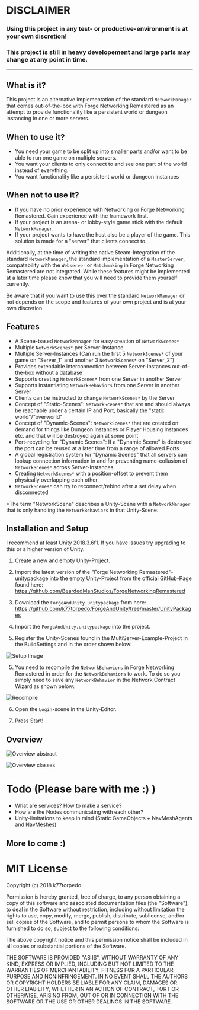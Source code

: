 # DISCLAIMER
### Using this project in any test- or productive-environment is at your own discretion!
### This project is still in heavy developement and large parts may change at any point in time.

---

## What is it?
This project is an alternative implementation of the standard `NetworkManager` that comes out-of-the-box with Forge Networking Remastered as an attempt to provide functionality like a persistent world or dungeon instancing in one or more servers.

## When to use it?
* You need your game to be split up into smaller parts and/or want to be able to run one game on multiple servers. 
* You want your clients to only connect to and see one part of the world instead of everything. 
* You want functionality like a persistent world or dungeon instances

## When not to use it?
* If you have no prior experience with Networking or Forge Networking Remastered. Gain experience with the framework first.
* If your project is an arena- or lobby-style game stick with the default `NetworkManager`. 
* If your project wants to have the host also be a player of the game. This solution is made for a "server" that clients connect to. 

Additionally, at the time of writing the native Steam-Integration of the standard `NetworkManager`, the standard implementation of a `MasterServer`, compatability with the `Webserver` or `Matchmaking` in Forge Networking Remastered are not integrated. While these features might be implemented at a later time please know that you will need to provide them yourself currently.

Be aware that if you want to use this over the standard `NetworkManager` or not depends on the scope and features of your own project and is at your own discretion.

## Features
* A Scene-based `NetworkManager` for easy creation of `NetworkScenes*`
* Multiple `NetworkScenes*` per Server-Instance
* Multiple Server-Instances (Can run the first 5 `NetworkScenes*` of your game on "Server_1" and another 3 `NetworkScenes*` on "Server_2")
* Provides extendable interconnection between Server-Instances out-of-the-box without a database
* Supports creating `NetworkScenes*` from one Server in another Server
* Supports instantiating `NetworkBehaviors` from one Server in another Server
* Clients can be instructed to change `NetworkScenes*` by the Server
* Concept of "Static-Scenes": `NetworkScenes*` that are and should always be reachable under a certain IP and Port, basically the "static  world"/"overworld"
* Concept of "Dynamic-Scenes": `NetworkScenes*` that are created on demand for things like Dungeon Instances or Player Housing Instances etc. and that will be destroyed again at some point
* Port-recycling for "Dynamic Scenes": If a "Dynamic Scene" is destroyed the port can be reused at a later time from a range of allowed Ports
* A global registration system for "Dynamic Scenes" that all servers can lookup connection information in and for preventing name-collusion of `NetworkScenes*` across Server-Instances
* Creating `NetworkScenes*` with a position-offset to prevent them physically overlapping each other
* `NetworkScenes*` can try to reconnect/rebind after a set delay when disconnected

*The term "NetworkScene" describes a Unity-Scene with a `NetworkManager` that is only handling the `NetworkBehaviors` in that Unity-Scene.

## Installation and Setup
I recommend at least Unity 2018.3.6f1. If you have issues try upgrading to this or a higher version of Unity.

1) Create a new and empty Unity-Project.

2) Import the latest version of the "Forge Networking Remastered"-unitypackage into the empty Unity-Project from the official GitHub-Page found here: https://github.com/BeardedManStudios/ForgeNetworkingRemastered

2) Download the `ForgeAndUnity.unitypackage` from here: https://github.com/k77torpedo/ForgeAndUnity/tree/master/UnityPackages

3) Import the `ForgeAndUnity.unitypackage` into the project.

4) Register the Unity-Scenes found in the MultiServer-Example-Project in the BuildSettings and in the order shown below: 

![Setup Image](https://raw.githubusercontent.com/k77torpedo/ForgeAndUnity/master/Documentation/ForgeAndUnity%20Setup.JPG "Setup Image")

5) You need to recompile the `NetworkBehaviors` in Forge Networking Remastered in order for the `NetworkBehaviors` to work. To do so you simply need to save any `NetworkBehavior` in the Network Contract Wizard as shown below:

![Recompile](https://raw.githubusercontent.com/k77torpedo/ForgeAndUnity/master/Documentation/ForgeAndUnity%20Compile%20Forge.jpg "Recompile")

6) Open the `Login`-scene in the Unity-Editor.

7) Press Start!

## Overview
![Overview abstract](https://raw.githubusercontent.com/k77torpedo/ForgeAndUnity/master/Documentation/ForgeAndUnity%20Overview.jpeg "Overview abstract")

![Overview classes](https://raw.githubusercontent.com/k77torpedo/ForgeAndUnity/master/Documentation/ForgeAndUnity%20Classes.jpeg "Overview classes")

# Todo (Please bare with me :) )
- What are services? How to make a service?
- How are the Nodes communicating with each other?
- Unity-limitations to keep in mind (Static GameObjects + NavMeshAgents and NavMeshes)

## More to come :)


# MIT License
Copyright (c) 2018 k77torpedo

Permission is hereby granted, free of charge, to any person obtaining a copy
of this software and associated documentation files (the "Software"), to deal
in the Software without restriction, including without limitation the rights
to use, copy, modify, merge, publish, distribute, sublicense, and/or sell
copies of the Software, and to permit persons to whom the Software is
furnished to do so, subject to the following conditions:

The above copyright notice and this permission notice shall be included in all
copies or substantial portions of the Software.

THE SOFTWARE IS PROVIDED "AS IS", WITHOUT WARRANTY OF ANY KIND, EXPRESS OR
IMPLIED, INCLUDING BUT NOT LIMITED TO THE WARRANTIES OF MERCHANTABILITY,
FITNESS FOR A PARTICULAR PURPOSE AND NONINFRINGEMENT. IN NO EVENT SHALL THE
AUTHORS OR COPYRIGHT HOLDERS BE LIABLE FOR ANY CLAIM, DAMAGES OR OTHER
LIABILITY, WHETHER IN AN ACTION OF CONTRACT, TORT OR OTHERWISE, ARISING FROM,
OUT OF OR IN CONNECTION WITH THE SOFTWARE OR THE USE OR OTHER DEALINGS IN THE
SOFTWARE.
